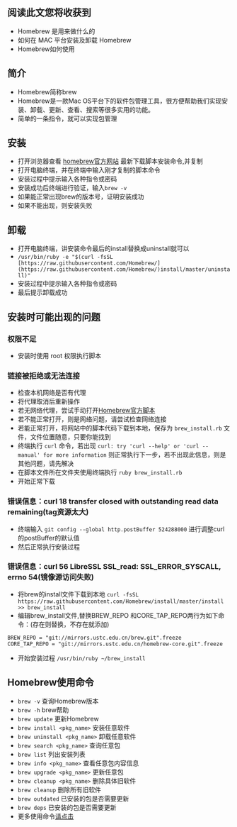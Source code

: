 ## 阅读此文您将收获到
* Homebrew 是用来做什么的
* 如何在 MAC 平台安装及卸载 Homebrew
* Homebrew如何使用

## 简介
* Homebrew简称brew
* Homebrew是一款Mac OS平台下的软件包管理工具，很方便帮助我们实现安装、卸载、更新、查看、搜索等很多实用的功能。
* 简单的一条指令，就可以实现包管理

## 安装
* 打开浏览器查看 [homebrew官方网站]([https://brew.sh/](https://brew.sh/)) 最新下载脚本安装命令,并复制
* 打开电脑终端，并在终端中输入刚才复制的脚本命令
* 安装过程中提示输入各种指令或密码
* 安装成功后终端进行验证，输入`brew -v`
* 如果能正常出现brew的版本号，证明安装成功
* 如果不能出现，则安装失败

## 卸载
* 打开电脑终端，讲安装命令最后的install替换成uninstall就可以
*  `/usr/bin/ruby -e "$(curl -fsSL [https://raw.githubusercontent.com/Homebrew/](https://raw.githubusercontent.com/Homebrew/)install/master/uninstall)"`
* 安装过程中提示输入各种指令或密码
* 最后提示卸载成功

## 安装时可能出现的问题
### 权限不足
* 安装时使用 root 权限执行脚本

### 链接被拒绝或无法连接
* 检查本机网络是否有代理
* 将代理取消后重新操作
* 若无网络代理，尝试手动打开[Homebrew官方脚本]([https://raw.githubusercontent.com/Homebrew/install/master/install](https://link.jianshu.com/?t=https://raw.githubusercontent.com/Homebrew/install/master/install))
* 若不能正常打开，则是网络问题，请尝试检查网络连接
* 若能正常打开，将网站中的脚本代码下载到本地，保存为 `brew_install.rb` 文件，文件位置随意，只要你能找到
* 终端执行 `curl` 命令，若出现 `curl: try 'curl --help' or 'curl --manual' for more information` 则正常执行下一步，若不出现此信息，则是其他问题，请先解决
* 在脚本文件所在文件夹使用终端执行 `ruby brew_install.rb`
* 开始正常下载

### 错误信息：curl 18 transfer closed with outstanding read data remaining(tag资源太大)
* 终端输入 `git config --global http.postBuffer 524288000` 进行调整curl的postBuffer的默认值
* 然后正常执行安装过程

### 错误信息：curl 56 LibreSSL SSL_read: SSL_ERROR_SYSCALL, errno 54(镜像源访问失败)
* 将brew的install文件下载到本地 `curl -fsSL https://raw.githubusercontent.com/Homebrew/install/master/install >> brew_install`
* 编辑brew_install文件,替换BREW_REPO 和CORE_TAP_REPO两行为如下命令：(存在则替换，不存在就添加) 

```
BREW_REPO = "git://mirrors.ustc.edu.cn/brew.git".freeze
CORE_TAP_REPO = "git://mirrors.ustc.edu.cn/homebrew-core.git".freeze
```

* 开始安装过程 `/usr/bin/ruby ~/brew_install`

## Homebrew使用命令
* `brew -v` 查询Homebrew版本
* `brew -h`	brew帮助
* `brew update`	更新Homebrew
* `brew install <pkg_name>`	安装任意软件
* `brew uninstall <pkg_name>`	卸载任意软件
* `brew search <pkg_name>`	查询任意包
* `brew list`	列出安装列表
* `brew info <pkg_name>`	查看任意包内容信息
* `brew upgrade <pkg_name>`	更新任意包
* `brew cleanup <pkg_name>`	删除具体旧软件
* `brew cleanup`		删除所有旧软件
* `brew outdated`		已安装的包是否需要更新
* `brew deps`	已安装的包是否需要更新
* 更多使用命令[请点击]([https://docs.brew.sh/](https://docs.brew.sh/))
